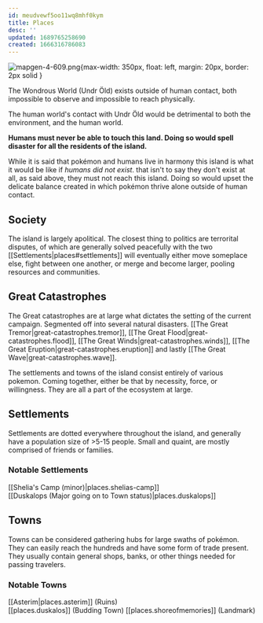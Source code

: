 ```yaml
---
id: meudvewf5oo11wq8mhf0kym
title: Places
desc: ''
updated: 1689765258690
created: 1666316786083
---
```

![mapgen-4-609.png](assets/mapgen-4-609.png){max-width: 350px, float: left, margin: 20px, border: 2px solid }


The Wondrous World (Undr Öld) exists outside of human contact, both impossible to observe and impossible to reach physically.

The human world's contact with Undr Öld would be detrimental to both the environment, and the human world. 

**Humans must never be able to touch this land. Doing so would spell disaster for all the residents of the island.**

While it is said that pokémon and humans live in harmony this island is what it would be like if *humans did not exist*. that isn't to say they don't exist at all, as said above, they must not reach this island. Doing so would upset the delicate balance created in which pokémon thrive alone outside of human contact.

## Society
The island is largely apolitical. The closest thing to politics are terrorital disputes, of which are generally solved peacefully with the two [[Settlements|places#settlements]] will eventually either move someplace else, fight between one another, or merge and become larger, pooling resources and communities.

## Great Catastrophes
The Great catastrophes are at large what dictates the setting of the current campaign. Segmented off into several natural disasters. [[The Great Tremor|great-catastrophes.tremor]], [[The Great Flood|great-catastrophes.flood]], [[The Great Winds|great-catastrophes.winds]], [[The Great Eruption|great-catastrophes.eruption]] and lastly [[The Great Wave|great-catastrophes.wave]].

The settlements and towns of the island consist entirely of various pokemon. Coming together, either be that by necessity, force, or willingness. They are all a part of the ecosystem at large.


## Settlements
Settlements are dotted everywhere throughout the island, and generally have a population size of >5-15 people. Small and quaint, are mostly comprised of friends or families.

### Notable Settlements
[[Shelia's Camp (minor)|places.shelias-camp]]  
[[Duskalops (Major going on to Town status)|places.duskalops]]

## Towns
Towns can be considered gathering hubs for large swaths of pokémon. They can easily reach the hundreds and have some form of trade present. They usually contain general shops, banks, or other things needed for passing travelers.

### Notable Towns
[[Asterim|places.asterim]] (Ruins)  
[[places.duskalos]] (Budding Town)
[[places.shoreofmemories]] (Landmark)